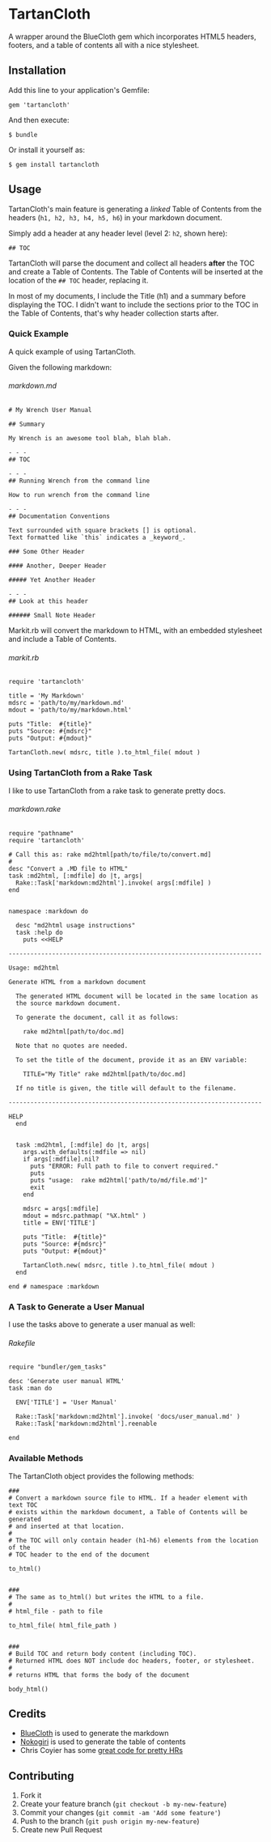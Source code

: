 # TartanCloth

A wrapper around the BlueCloth gem which incorporates HTML5 headers, footers,
and a table of contents all with a nice stylesheet.


## Installation

Add this line to your application's Gemfile:

    gem 'tartancloth'

And then execute:

    $ bundle

Or install it yourself as:

    $ gem install tartancloth


## Usage

TartanCloth's main feature is generating a _linked_ Table of Contents
from the headers (`h1, h2, h3, h4, h5, h6`) in your markdown document.

Simply add a header at any header level (level 2: `h2`, shown here):

    ## TOC

TartanCloth will parse the document and collect all headers **after** the TOC
and create a Table of Contents. The Table of Contents will be inserted at the
location of the `## TOC` header, replacing it.

In most of my documents, I include the Title (h1) and a summary before
displaying the TOC. I didn't want to include the sections prior to the TOC in
the Table of Contents, that's why header collection starts after.


### Quick Example

A quick example of using TartanCloth.

Given the following markdown:


###### markdown.md

    # My Wrench User Manual

    ## Summary

    My Wrench is an awesome tool blah, blah blah.

    - - -
    ## TOC

    - - -
    ## Running Wrench from the command line

    How to run wrench from the command line

    - - -
    ## Documentation Conventions

    Text surrounded with square brackets [] is optional.
    Text formatted like `this` indicates a _keyword_.

    ### Some Other Header

    #### Another, Deeper Header

    ##### Yet Another Header

    - - -
    ## Look at this header

    ###### Small Note Header


Markit.rb will convert the markdown to HTML, with an embedded stylesheet and
include a Table of Contents.

###### markit.rb

    require 'tartancloth'

    title = 'My Markdown'
    mdsrc = 'path/to/my/markdown.md'
    mdout = 'path/to/my/markdown.html'

    puts "Title:  #{title}"
    puts "Source: #{mdsrc}"
    puts "Output: #{mdout}"

    TartanCloth.new( mdsrc, title ).to_html_file( mdout )


### Using TartanCloth from a Rake Task

I like to use TartanCloth from a rake task to generate pretty docs.

###### markdown.rake

    require "pathname"
    require 'tartancloth'

    # Call this as: rake md2html[path/to/file/to/convert.md]
    #
    desc "Convert a .MD file to HTML"
    task :md2html, [:mdfile] do |t, args|
      Rake::Task['markdown:md2html'].invoke( args[:mdfile] )
    end


    namespace :markdown do

      desc "md2html usage instructions"
      task :help do
        puts <<HELP

    ----------------------------------------------------------------------

    Usage: md2html

    Generate HTML from a markdown document

      The generated HTML document will be located in the same location as
      the source markdown document.

      To generate the document, call it as follows:

        rake md2html[path/to/doc.md]

      Note that no quotes are needed.

      To set the title of the document, provide it as an ENV variable:

        TITLE="My Title" rake md2html[path/to/doc.md]

      If no title is given, the title will default to the filename.

    ----------------------------------------------------------------------

    HELP
      end


      task :md2html, [:mdfile] do |t, args|
        args.with_defaults(:mdfile => nil)
        if args[:mdfile].nil?
          puts "ERROR: Full path to file to convert required."
          puts
          puts "usage:  rake md2html['path/to/md/file.md']"
          exit
        end

        mdsrc = args[:mdfile]
        mdout = mdsrc.pathmap( "%X.html" )
        title = ENV['TITLE']

        puts "Title:  #{title}"
        puts "Source: #{mdsrc}"
        puts "Output: #{mdout}"

        TartanCloth.new( mdsrc, title ).to_html_file( mdout )
      end

    end # namespace :markdown


### A Task to Generate a User Manual

I use the tasks above to generate a user manual as well:


###### Rakefile

    require "bundler/gem_tasks"

    desc 'Generate user manual HTML'
    task :man do

      ENV['TITLE'] = 'User Manual'

      Rake::Task['markdown:md2html'].invoke( 'docs/user_manual.md' )
      Rake::Task['markdown:md2html'].reenable

    end


### Available Methods

The TartanCloth object provides the following methods:

    ###
    # Convert a markdown source file to HTML. If a header element with text TOC
    # exists within the markdown document, a Table of Contents will be generated
    # and inserted at that location.
    #
    # The TOC will only contain header (h1-h6) elements from the location of the
    # TOC header to the end of the document

    to_html()


    ###
    # The same as to_html() but writes the HTML to a file.
    #
    # html_file - path to file

    to_html_file( html_file_path )


    ###
    # Build TOC and return body content (including TOC).
    # Returned HTML does NOT include doc headers, footer, or stylesheet.
    #
    # returns HTML that forms the body of the document

    body_html()


## Credits

+   [BlueCloth](https://github.com/ged/bluecloth) is used to generate the markdown
+   [Nokogiri](http://nokogiri.org/) is used to generate the table of contents
+   Chris Coyier has some [great code for pretty HRs](http://css-tricks.com/examples/hrs/)


## Contributing

1. Fork it
2. Create your feature branch (`git checkout -b my-new-feature`)
3. Commit your changes (`git commit -am 'Add some feature'`)
4. Push to the branch (`git push origin my-new-feature`)
5. Create new Pull Request
